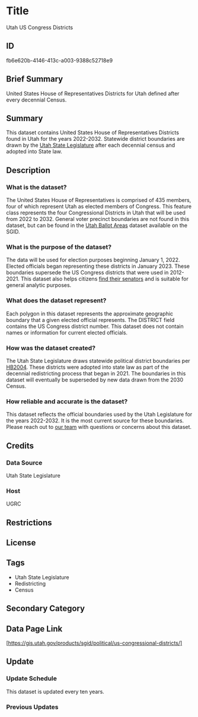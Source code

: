 # Title

Utah US Congress Districts

## ID

fb6e620b-4146-413c-a003-9388c52718e9

## Brief Summary

United States House of Representatives Districts for Utah defined after every decennial Census.

## Summary

This dataset contains United States House of Representatives Districts found in Utah for the years 2022-2032. Statewide district boundaries are drawn by the [Utah State Legislature](https://le.utah.gov/) after each decennial census and adopted into State law.

## Description

### What is the dataset?

The United States House of Representatives is comprised of 435 members, four of which represent Utah as elected members of Congress. This feature class represents the four Congressional Districts in Utah that will be used from 2022 to 2032. General voter precinct boundaries are not found in this dataset, but can be found in the [Utah Ballot Areas](https://gis.utah.gov/products/sgid/political/voter-precincts/) dataset available on the SGID.

### What is the purpose of the dataset?

The data will be used for election purposes beginning January 1, 2022. Elected officials began representing these districts in January 2023. These boundaries supersede the US Congress districts that were used in 2012-2021. This dataset also helps citizens [find their senators](https://le.utah.gov/GIS/findDistrict.jsp) and is suitable for general analytic purposes.

### What does the dataset represent?

Each polygon in this dataset represents the approximate geographic boundary that a given elected official represents. The DISTRICT field contains the US Congress district number. This dataset does not contain names or information for current elected officials.

### How was the dataset created?

The Utah State Legislature draws statewide political district boundaries per [HB2004](https://le.utah.gov/~2021s2/bills/static/HB2004.html). These districts were adopted into state law as part of the decennial redistricting process that began in 2021. The boundaries in this dataset will eventually be superseded by new data drawn from the 2030 Census.

### How reliable and accurate is the dataset?

This dataset reflects the official boundaries used by the Utah Legislature for the years 2022-2032. It is the most current source for these boundaries. Please reach out to [our team](https://gis.utah.gov/contact/) with questions or concerns about this dataset.

## Credits

### Data Source

Utah State Legislature

### Host

UGRC

## Restrictions

## License

## Tags

- Utah State Legislature
- Redistricting
- Census

## Secondary Category

## Data Page Link

[https://gis.utah.gov/products/sgid/political/us-congressional-districts/]

## Update

### Update Schedule

This dataset is updated every ten years.

### Previous Updates
